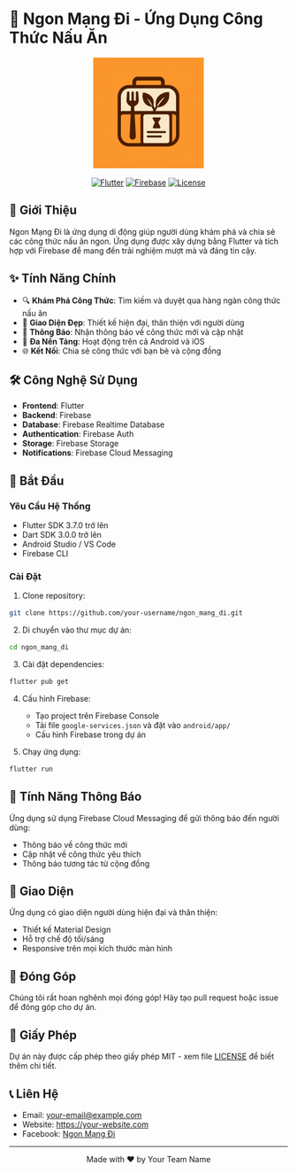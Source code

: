 # 🍳 Ngon Mạng Đi - Ứng Dụng Công Thức Nấu Ăn

<div align="center">
  <img src="assets/images/logo.png" alt="Ngon Mạng Đi Logo" width="200"/>
  
  [![Flutter](https://img.shields.io/badge/Flutter-3.7.0-blue.svg)](https://flutter.dev)
  [![Firebase](https://img.shields.io/badge/Firebase-11.4.5-orange.svg)](https://firebase.google.com)
  [![License](https://img.shields.io/badge/License-MIT-green.svg)](LICENSE)
</div>

## 📱 Giới Thiệu

Ngon Mạng Đi là ứng dụng di động giúp người dùng khám phá và chia sẻ các công thức nấu ăn ngon. Ứng dụng được xây dựng bằng Flutter và tích hợp với Firebase để mang đến trải nghiệm mượt mà và đáng tin cậy.

## ✨ Tính Năng Chính

- 🔍 **Khám Phá Công Thức**: Tìm kiếm và duyệt qua hàng ngàn công thức nấu ăn
- 📱 **Giao Diện Đẹp**: Thiết kế hiện đại, thân thiện với người dùng
- 🔔 **Thông Báo**: Nhận thông báo về công thức mới và cập nhật
- 📱 **Đa Nền Tảng**: Hoạt động trên cả Android và iOS
- 🌐 **Kết Nối**: Chia sẻ công thức với bạn bè và cộng đồng

## 🛠 Công Nghệ Sử Dụng

- **Frontend**: Flutter
- **Backend**: Firebase
- **Database**: Firebase Realtime Database
- **Authentication**: Firebase Auth
- **Storage**: Firebase Storage
- **Notifications**: Firebase Cloud Messaging

## 🚀 Bắt Đầu

### Yêu Cầu Hệ Thống

- Flutter SDK 3.7.0 trở lên
- Dart SDK 3.0.0 trở lên
- Android Studio / VS Code
- Firebase CLI

### Cài Đặt

1. Clone repository:
```bash
git clone https://github.com/your-username/ngon_mang_di.git
```

2. Di chuyển vào thư mục dự án:
```bash
cd ngon_mang_di
```

3. Cài đặt dependencies:
```bash
flutter pub get
```

4. Cấu hình Firebase:
   - Tạo project trên Firebase Console
   - Tải file `google-services.json` và đặt vào `android/app/`
   - Cấu hình Firebase trong dự án

5. Chạy ứng dụng:
```bash
flutter run
```

## 📱 Tính Năng Thông Báo

Ứng dụng sử dụng Firebase Cloud Messaging để gửi thông báo đến người dùng:

- Thông báo về công thức mới
- Cập nhật về công thức yêu thích
- Thông báo tương tác từ cộng đồng

## 🎨 Giao Diện

Ứng dụng có giao diện người dùng hiện đại và thân thiện:

- Thiết kế Material Design
- Hỗ trợ chế độ tối/sáng
- Responsive trên mọi kích thước màn hình

## 🤝 Đóng Góp

Chúng tôi rất hoan nghênh mọi đóng góp! Hãy tạo pull request hoặc issue để đóng góp cho dự án.

## 📄 Giấy Phép

Dự án này được cấp phép theo giấy phép MIT - xem file [LICENSE](LICENSE) để biết thêm chi tiết.

## 📞 Liên Hệ

- Email: your-email@example.com
- Website: https://your-website.com
- Facebook: [Ngon Mạng Đi](https://facebook.com/ngonmangdi)

---

<div align="center">
  Made with ❤️ by Your Team Name
</div>